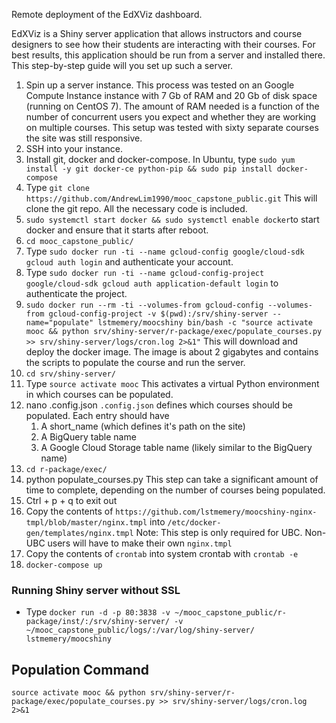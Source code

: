 Remote deployment of the EdXViz dashboard. 

EdXViz is a Shiny server application that allows instructors and course designers to see how their students are interacting with their courses. For best results, this application should be run from a server and installed there. This step-by-step guide will you set up such a server.

1. Spin up a server instance.
	This process was tested on an Google Compute Instance instance with 7 Gb of RAM and 20 Gb of disk space (running on CentOS 7). The amount of RAM needed is a function of the number of concurrent users you expect and whether they are working on multiple courses. This setup was tested with sixty separate courses the site was still responsive.
2. SSH into your instance.
3. Install git, docker and docker-compose. In Ubuntu, type `sudo yum install -y git docker-ce python-pip && sudo pip install docker-compose`
3. Type `git clone https://github.com/AndrewLim1990/mooc_capstone_public.git`
	This will clone the git repo. All the necessary code is included.
4. `sudo systemctl start docker && sudo systemctl enable docker`to start docker and ensure that it starts after reboot.
5. `cd mooc_capstone_public/`
6. Type `sudo docker run -ti --name gcloud-config google/cloud-sdk gcloud auth login` and authenticate your account.
7. Type `sudo docker run -ti --name gcloud-config-project google/cloud-sdk gcloud auth application-default login` to authenticate the project.
8. `sudo docker run --rm -ti --volumes-from gcloud-config --volumes-from gcloud-config-project -v $(pwd):/srv/shiny-server --name="populate" lstmemery/moocshiny bin/bash -c "source activate mooc && python srv/shiny-server/r-package/exec/populate_courses.py >> srv/shiny-server/logs/cron.log 2>&1"`
	This will download and deploy the docker image. The image is about 2 gigabytes and contains the scripts to populate the course and run the server.
9. `cd srv/shiny-server/`
10. Type `source activate mooc`
	This activates a virtual Python environment in which courses can be populated.
11. nano .config.json
	`.config.json` defines which courses should be populated. Each entry should have 
	1. A short_name (which defines it's path on the site)
	2. A BigQuery table name
	3. A Google Cloud Storage table name (likely similar to the BigQuery name)
12. `cd r-package/exec/`
13. python populate_courses.py
	This step can take a significant amount of time to complete, depending on the number of courses being populated.
14. Ctrl + p + q to exit out
15. Copy the contents of `https://github.com/lstmemery/moocshiny-nginx-tmpl/blob/master/nginx.tmpl` into `/etc/docker-gen/templates/nginx.tmpl`
	Note: This step is only required for UBC. Non-UBC users will have to make their own `nginx.tmpl`
16. Copy the contents of `crontab` into system crontab with `crontab -e`
15. `docker-compose up`

### Running Shiny server without SSL
- Type `docker run -d -p 80:3838 -v ~/mooc_capstone_public/r-package/inst/:/srv/shiny-server/ -v ~/mooc_capstone_public/logs/:/var/log/shiny-server/ lstmemery/moocshiny`

## Population Command
`source activate mooc && python srv/shiny-server/r-package/exec/populate_courses.py >> srv/shiny-server/logs/cron.log 2>&1`
